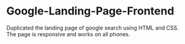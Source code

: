 # Google-Landing-Page-Frontend

Duplicated the landing page of google search using HTML and CSS.<br />
The page is responsive and works on all phones.
